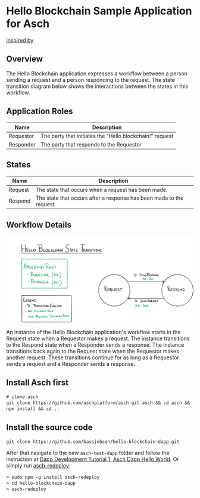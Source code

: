 Hello Blockchain Sample Application for Asch
==================================================================
[inspired by](https://github.com/Azure-Samples/blockchain/tree/master/blockchain-workbench/application-and-smart-contract-samples/hello-blockchain)

Overview 
---------

The Hello Blockchain application expresses a workflow between a person sending
a request and a person responding to the request.  The state transition diagram
below shows the interactions between the states in this workflow. 

Application Roles 
------------------

| Name  |  Description |
|------------|-------------------------------------------------------------------------------------------|
| Requestor  |  The party that initiates the "Hello blockchain!" request                                 |
| Responder  |  The party that responds to the Requestor |


States 
-------

| Name  |  Description |
|----------|-------------------------------------------------------------------------------------------|
| Request  | The state that occurs when a request has been made.  |
| Respond  | The state that occurs after a response has been made to the request.  |

 

Workflow Details
----------------

![state diagram of workflow](media/workflow.png)
 
An instance of the Hello Blockchain application's workflow starts in the Request
state when a Requestor makes a request.  The instance transitions to the Respond
state when a Responder sends a response.  The instance transitions back again to
the Request state when the Requestor makes another request.  These transitions
continue for as long as a Requestor sends a request and a Responder sends a
response. 

## Install Asch first

```
# clone asch
git clone https://github.com/aschplatform/asch.git asch && cd asch && npm install && cd ..
```

## Install the source code
```
git clone https://github.com/bassjobsen/hello-blockchain-dapp.git
```
After that navigate to the new `asch-test-dapp` folder and follow the instruction at [Dapp Development Tutorial 1: Asch Dapp Hello World](https://github.com/AschPlatform/asch-docs/blob/master/dapp/hello_world/en.md). Or simply run [asch-redeploy](https://github.com/AschPlatform/asch-redeploy):

```
> sudo npm -g install asch-redeploy
> cd hello-blockchain-dapp
> asch-redeploy
```
